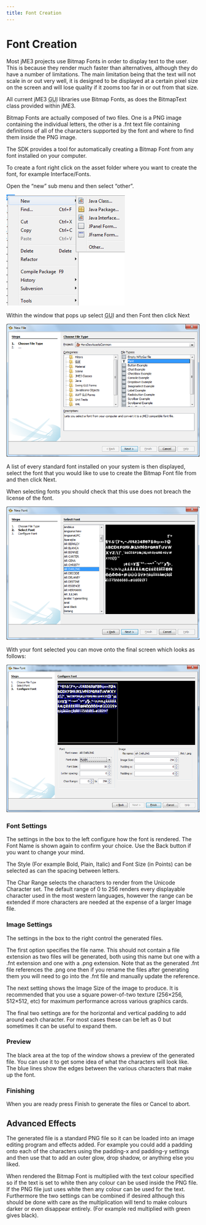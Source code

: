 ```yaml
---
title: Font Creation
---
```

<h1 class="sectionedit1" id="font_creation">Font Creation</h1>
<div class="level1">

<p>
Most jME3 projects use Bitmap Fonts in order to display text to the user. This is because they render much faster than alternatives, although they do have a number of limitations. The main limitation being that the text will not scale in or out very well, it is designed to be displayed at a certain pixel size on the screen and will lose quality if it zooms too far in or out from that size.
</p>

<p>
All current jME3 <abbr title="Graphical User Interface">GUI</abbr> libraries use Bitmap Fonts, as does the BitmapText class provided within jME3.
</p>

<p>
Bitmap Fonts are actually composed of two files. One is a PNG image containing the individual letters, the other is a .fnt text file containing definitions of all of the characters supported by the font and where to find them inside the PNG image.
</p>

<p>
The SDK provides a tool for automatically creating a Bitmap Font from any font installed on your computer.
</p>

<p>
To create a font right click on the asset folder where you want to create the font, for example Interface/Fonts.
</p>

<p>
Open the “new” sub menu and then select “other”.
</p>

<p>
<a href="/resources/sdk-newother.png" class="media" title="sdk:newother.png"><img src="/resources/sdk-newother.png" class="media" alt="" /></a>
</p>

<p>
Within the window that pops up select <abbr title="Graphical User Interface">GUI</abbr> and then Font then click Next
</p>

<p>
<a href="/resources/sdk-newothergui.png" class="media" title="sdk:newothergui.png"><img src="/resources/sdk-newothergui.png" class="media" alt="" /></a>
</p>

<p>
A list of every standard font installed on your system is then displayed, select the font that you would like to use to create the Bitmap Font file from and then click Next.
</p>

<p>
When selecting fonts you should check that this use does not breach the license of the font.
</p>

<p>
<a href="/resources/sdk-selectfont.png" class="media" title="sdk:selectfont.png"><img src="/resources/sdk-selectfont.png" class="media" alt="" /></a>
</p>

<p>
With your font selected you can move onto the final screen which looks as follows:
</p>

<p>
<a href="/resources/sdk-configurefont.png" class="media" title="sdk:configurefont.png"><img src="/resources/sdk-configurefont.png" class="media" alt="" /></a>
</p>

</div>
<!-- EDIT1 SECTION "Font Creation" [1-1577] -->
<h3 class="sectionedit2" id="font_settings">Font Settings</h3>
<div class="level3">

<p>
The settings in the box to the left configure how the font is rendered. The Font Name is shown again to confirm your choice. Use the Back button if you want to change your mind.
</p>

<p>
The Style (For example Bold, Plain, Italic) and Font Size (in Points) can be selected as can the spacing between letters.
</p>

<p>
The Char Range selects the characters to render from the Unicode Character set. The default range of 0 to 256 renders every displayable character used in the most western languages, however the range can be extended if more characters are needed at the expense of a larger Image file.
</p>

</div>
<!-- EDIT2 SECTION "Font Settings" [1578-2190] -->
<h3 class="sectionedit3" id="image_settings">Image Settings</h3>
<div class="level3">

<p>
The settings in the box to the right control the generated files.
</p>

<p>
The first option specifies the file name. This should not contain a file extension as two files will be generated, both using this name but one with a .fnt extension and one with a .png extension. Note that as the generated .fnt file references the .png one then if you rename the files after generating them you will need to go into the .fnt file and manually update the reference.
</p>

<p>
The next setting shows the Image Size of the image to produce. It is recommended that you use a square power-of-two texture (256×256, 512×512, etc) for maximum performance across various graphics cards.
</p>

<p>
The final two settings are for the horizontal and vertical padding to add around each character. For most cases these can be left as 0 but sometimes it can be useful to expand them.
</p>

</div>
<!-- EDIT3 SECTION "Image Settings" [2191-3054] -->
<h3 class="sectionedit4" id="preview">Preview</h3>
<div class="level3">

<p>
The black area at the top of the window shows a preview of the generated file. You can use it to get some idea of what the characters will look like. The blue lines show the edges between the various characters that make up the font.
</p>

</div>
<!-- EDIT4 SECTION "Preview" [3055-3308] -->
<h3 class="sectionedit5" id="finishing">Finishing</h3>
<div class="level3">

<p>
When you are ready press Finish to generate the files or Cancel to abort.
</p>

</div>
<!-- EDIT5 SECTION "Finishing" [3309-3404] -->
<h2 class="sectionedit6" id="advanced_effects">Advanced Effects</h2>
<div class="level2">

<p>
The generated file is a standard PNG file so it can be loaded into an image editing program and effects added. For example you could add a padding onto each of the characters using the padding-x and padding-y settings and then use that to add an outer glow, drop shadow, or anything else you liked.
</p>

<p>
When rendered the Bitmap Font is multiplied with the text colour specified so if the text is set to white then any colour can be used inside the PNG file. If the PNG file just uses white then any colour can be used for the text. Furthermore the two settings can be combined if desired although this should be done with care as the multiplication will tend to make colours darker or even disappear entirely. (For example red multiplied with green gives black).
</p>

</div>
<!-- EDIT6 SECTION "Advanced Effects" [3405-] -->
